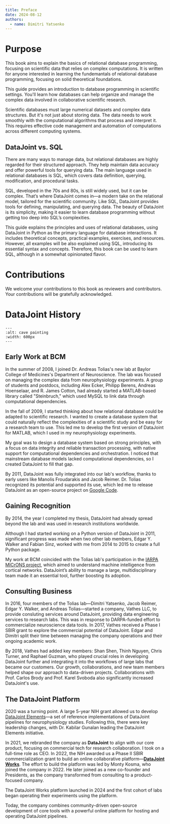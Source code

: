 ```yaml
---
title: Preface
date: 2024-08-12
authors:
  - name: Dimitri Yatsenko
---
```


# Purpose
This book aims to explain the basics of relational database programming, focusing on scientific data that relies on complex computations.
It is written for anyone interested in learning the fundemantals of relational database programming, focusing on solid theoretical foundations. 

This guide provides an introduction to database programming in scientific settings. You'll learn how databases can help organize and manage the complex data involved in collaborative scientific research.

Scientific databases must large numerical datasets and complex data structures. But it's not just about storing data. The data needs to work smoothly with the computational algorithms that process and interpret it. This requires effective code management and automation of computations across different computing systems.

## DataJoint vs. SQL
There are many ways to manage data, but relational databases are highly regarded for their structured approach.
They help maintain data accuracy and offer powerful tools for querying data. The main language used in relational databases is SQL, which covers data definition, querying, modification, and procedural tasks.

SQL, developed in the 70s and 80s, is still widely used, but it can be complex. That’s where DataJoint comes in—a modern take on the relational model, tailored for the scientific community.
Like SQL, DataJoint provides tools for defining, manipulating, and querying data. The beauty of DataJoint is its simplicity, making it easier to learn database programming without getting too deep into SQL’s complexities.

This guide explains the principles and uses of relational databases, using DataJoint in Python as the primary language for database interactions. 
It includes theoretical concepts, practical examples, exercises, and resources.
However, all examples will be also explained using SQL, introducing its essential syntax and concepts.
Therefore, this book can be used to learn SQL, although in a somewhat opinionated flavor.

# Contributions
We welcome your contributions to this book as reviewers and contributors.
Your contributions will be gratefully acknowledged.


# DataJoint History 

```{image} ./images/cave-art.jpg
---
:alt: cave painting
:width: 600px
---
```

## Early Work at BCM
In the summer of 2008, I joined Dr. Andreas Tolias's new lab at Baylor College of Medicines's Department of Neuroscience.
The lab was focused on managing the complex data from neurophysiology experiments.
A group of students and postdocs, including Alex Ecker, Philipp Berens, Andreas Hoenselaar, and R. James Cotton, had already started a MATLAB-based library called "Steinbruch," which used MySQL to link data through computational dependencies.

In the fall of 2009, I started thinking about how relational database could be adapted to scientific research.
I wanted to create a database system that could naturally reflect the complexities of a scientific study and be easy for a research team to use. This led me to develop the first version of DataJoint for MATLAB, which I used in my neurophysiology experiments.

My goal was to design a database system based on strong principles, with a focus on data integrity and reliable transaction processing, with native support for computational dependencies and orchestration.
I noticed that mainstream database models lacked computational dependencies, so I created DataJoint to fill that gap.

By 2011, DataJoint was fully integrated into our lab's workflow, thanks to early users like Manolis Froudarakis and Jacob Reimer. Dr. Tolias recognized its potential and supported its use, which led me to release DataJoint as an open-source project on [Google Code](https://code.google.com/archive/p/datajoint/).

## Gaining Recognition
By 2014, the year I completed my thesis, DataJoint had already spread beyond the lab and was used in research institutions worldwide.

Although I had started working on a Python version of DataJoint in 2011, significant progress was made when two other lab members, Edgar Y. Walker and Fabian Sinz, worked with me from 2014 to 2015 to create a full Python package.

My work at BCM coincided with the Tolias lab's participation in the [IARPA MICrONS project](https://www.iarpa.gov/research-programs/microns), which aimed to understand machine intelligence from cortical networks. DataJoint’s ability to manage a large, multidisciplinary team made it an essential tool, further boosting its adoption.

## Consulting Business
In 2016, four members of the Tolias lab—Dimitri Yatsenko, Jacob Reimer, Edgar Y. Walker, and Andreas Tolias—started a company, Vathes LLC, to provide consluting services around DataJoint, providing data engineering services to research labs.
This was in response to DARPA-funded effort to commercialize neuroscience data tools.
In 2017, Vathes received a Phase I SBIR grant to explore the commercial potential of DataJoint. Edgar and Dimitri split their time between managing the company operations and their ongoing academic work.

By 2018, Vathes had added key members: Shan Shen, Thinh Nguyen, Chris Turner, and Raphael Guzman, who played crucial roles in developing DataJoint further and integrating it into the workflows of large labs that became our customers. Our growth, collaborations, and new team members helped shape our approach to data-driven projects. Collaborations with Prof. Carlos Brody and Prof. Karel Svoboda also significantly increased DataJoint's use.

## The DataJoint Platform
2020 was a turning point. A large 5-year NIH grant allowed us to develop [DataJoint Elements](https://datajoint.com/docs/elements)—a set of reference implementations of DataJoint pipelines for neurophysiology studies. Following this, there were key leadership changes, with Dr. Kabilar Gunalan leading the DataJoint Elements initiative.

In 2021, we rebranded the company as **DataJoint** to align with our core product, focusing on commercial tech for research collaboration. I took on a full-time role as CEO. 
In 2022, the NIH awarded us a Phase II SBIR commercialization grant to build an online collaborative platform—[**DataJoint Works**](https://works.datajoint.com).
The effort to build the platform was led by Monty Kosma, who joined the company in 2022. 
He later joined as a new co-founder and Presidents, as the company transformed from consulting to a product-focused company.

The DataJoint Works platform launched in 2024 and the first cohort of labs began operating their experiments using the platform.

Today, the company combines community-driven open-source development of core tools with a powerful online platform for hosting and operating DataJoint pipelines.

